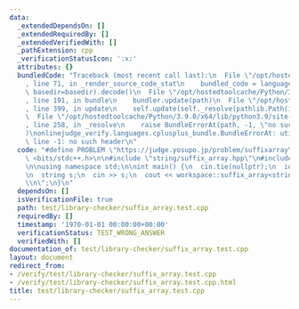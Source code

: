 ```yaml
---
data:
  _extendedDependsOn: []
  _extendedRequiredBy: []
  _extendedVerifiedWith: []
  _pathExtension: cpp
  _verificationStatusIcon: ':x:'
  attributes: {}
  bundledCode: "Traceback (most recent call last):\n  File \"/opt/hostedtoolcache/Python/3.9.0/x64/lib/python3.9/site-packages/onlinejudge_verify/documentation/build.py\"\
    , line 71, in _render_source_code_stat\n    bundled_code = language.bundle(stat.path,\
    \ basedir=basedir).decode()\n  File \"/opt/hostedtoolcache/Python/3.9.0/x64/lib/python3.9/site-packages/onlinejudge_verify/languages/cplusplus.py\"\
    , line 191, in bundle\n    bundler.update(path)\n  File \"/opt/hostedtoolcache/Python/3.9.0/x64/lib/python3.9/site-packages/onlinejudge_verify/languages/cplusplus_bundle.py\"\
    , line 399, in update\n    self.update(self._resolve(pathlib.Path(included), included_from=path))\n\
    \  File \"/opt/hostedtoolcache/Python/3.9.0/x64/lib/python3.9/site-packages/onlinejudge_verify/languages/cplusplus_bundle.py\"\
    , line 258, in _resolve\n    raise BundleErrorAt(path, -1, \"no such header\"\
    )\nonlinejudge_verify.languages.cplusplus_bundle.BundleErrorAt: utils/stream.hpp:\
    \ line -1: no such header\n"
  code: "#define PROBLEM \"https://judge.yosupo.jp/problem/suffixarray\"\n#include\
    \ <bits/stdc++.h>\n\n#include \"string/suffix_array.hpp\"\n#include \"utils/stream.hpp\"\
    \n\nusing namespace std;\n\nint main() {\n  cin.tie(nullptr);\n  ios::sync_with_stdio(false);\n\
    \n  string s;\n  cin >> s;\n  cout << workspace::suffix_array<string>(s) << \"\
    \\n\";\n}\n"
  dependsOn: []
  isVerificationFile: true
  path: test/library-checker/suffix_array.test.cpp
  requiredBy: []
  timestamp: '1970-01-01 00:00:00+00:00'
  verificationStatus: TEST_WRONG_ANSWER
  verifiedWith: []
documentation_of: test/library-checker/suffix_array.test.cpp
layout: document
redirect_from:
- /verify/test/library-checker/suffix_array.test.cpp
- /verify/test/library-checker/suffix_array.test.cpp.html
title: test/library-checker/suffix_array.test.cpp
---
```


